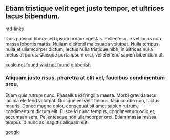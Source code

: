 ## Etiam tristique velit eget justo tempor, et ultrices lacus bibendum.

[md-links](https://user-images.githubusercontent.com/110297/42118443-b7a5f1f0-7bc8-11e8-96ad-9cc5593715a6.jpg)

Duis pulvinar libero sed ipsum ornare egestas. Pellentesque vel lacus non massa lobortis mattis. Nullam eleifend malesuada volutpat. Nulla tempus, nulla et ullamcorper dictum, lectus nulla tristique nibh, in ultrices nulla metus at purus. Quisque porta ipsum orci, vel eleifend sapien bibendum ut.

[kualo not found](https://www.kualo.co.uk/404)
[wiki not found](https://en.wikipedia.org/Gibberish)
[gibberish](http://yourdomain/r/toke&ct=othertoken)

### Aliquam justo risus, pharetra at elit vel, faucibus condimentum arcu. 

Etiam quis rutrum nunc. Phasellus id fringilla massa. Morbi gravida arcu lacinia eleifend volutpat. Quisque vel velit finibus, lacinia odio non, luctus mauris. Donec magna dolor, consequat sit amet sapien rutrum, condimentum dictum elit. Fusce id nunc tempus, condimentum odio et, accumsan sem. Pellentesque non ullamcorper orci. Etiam massa massa, tempus id nunc ac, sagittis aliquam elit.

[google](http://google.com)